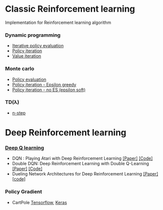 # Classic Reinforcement learning

Implementation for Reinforcement learning algorithm


### Dynamic programming
- [Iterative policy evaluation](classic_reinforcement_learning/iterative_policy_evaluation.py)
- [Policy iteration](classic_reinforcement_learning/policy_iteration.py)
- [Value iteration](classic_reinforcement_learning/value_iteration.py)

### Monte carlo
- [Policy evaluation](classic_reinforcement_learning/monte_carlo.py)
- [Policy iteration - Epsilon greedy](classic_reinforcement_learning/monte_carlo_es.py)
- [Policy iteration - no ES (epsilon soft)](classic_reinforcement_learning/monte_carlo_no_es.py)

### TD(λ)
- [n-step](td_lambda/n_step.py)

# Deep Reinforcement learning

### [Deep Q learning](q_learning)
- DQN : Playing Atari with Deep Reinforcement Learning [[Paper]](https://arxiv.org/abs/1312.5602)  [[Code]](q_learning/1.dqn.ipynb)
- Double DQN: Deep Reinforcement Learning with Double Q-Learning [[Paper]](http://arxiv.org/abs/1509.06461)  [[Code]](q_learning/2.double%20dqn.ipynb)
- Dueling Network Architectures for Deep Reinforcement Learning [[Paper]](https://arxiv.org/abs/1511.06581) [[code]](q_learning/3.dueling%20dqn.ipynb)
### Policy Gradient
- CartPole [Tensorflow](policy_gradient/policy_gradient_tf.py), [Keras](policy_gradient/cart-pole%20keras.py)
